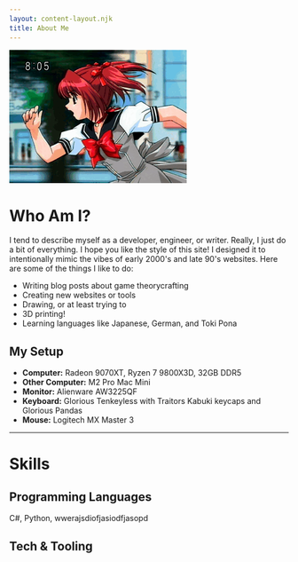 ```yaml
---
layout: content-layout.njk
title: About Me
---
```


<div class="content-image">
    <img src="/images/ichigo.gif">
    <p class="content-image-caption"></p>
</div>

# Who Am I?

I tend to describe myself as a developer, engineer, or writer. Really, I just do a bit of everything.
I hope you like the style of this site! I designed it to intentionally mimic the vibes of early 2000's and late 90's websites.
Here are some of the things I like to do:

- Writing blog posts about game theorycrafting
- Creating new websites or tools
- Drawing, or at least trying to
- 3D printing!
- Learning languages like Japanese, German, and Toki Pona


## My Setup

- **Computer:** Radeon 9070XT, Ryzen 7 9800X3D, 32GB DDR5
- **Other Computer:** M2 Pro Mac Mini
- **Monitor:** Alienware AW3225QF
- **Keyboard:** Glorious Tenkeyless with Traitors Kabuki keycaps and Glorious Pandas
- **Mouse:** Logitech MX Master 3

---

# Skills

## Programming Languages

C#, Python, wwerajsdiofjasiodfjasopd

## Tech & Tooling
